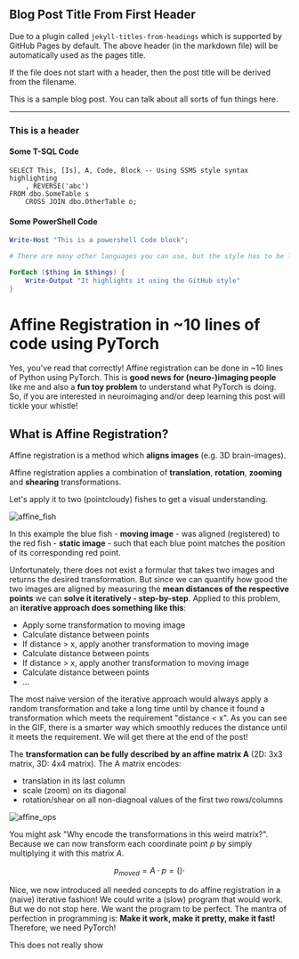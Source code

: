 ## Blog Post Title From First Header

Due to a plugin called `jekyll-titles-from-headings` which is supported by GitHub Pages by default. The above header (in the markdown file) will be automatically used as the pages title.

If the file does not start with a header, then the post title will be derived from the filename.

This is a sample blog post. You can talk about all sorts of fun things here.

---

### This is a header

#### Some T-SQL Code

```tsql
SELECT This, [Is], A, Code, Block -- Using SSMS style syntax highlighting
    , REVERSE('abc')
FROM dbo.SomeTable s
    CROSS JOIN dbo.OtherTable o;
```

#### Some PowerShell Code

```powershell
Write-Host "This is a powershell Code block";

# There are many other languages you can use, but the style has to be loaded first

ForEach ($thing in $things) {
    Write-Output "It highlights it using the GitHub style"
}
```

# Affine Registration in ~10 lines of code using PyTorch

Yes, you've read that correctly! 
Affine registration can be done in ~10 lines of Python using PyTorch.
This is **good news for (neuro-)imaging people** like me and also a **fun toy problem** to understand what PyTorch is doing.
So, if you are interested in neuroimaging and/or deep learning this post will tickle your whistle!

## What is Affine Registration?

Affine registration is a method which **aligns images** (e.g. 3D brain-images).

Affine registration applies a combination of **translation**, **rotation**, **zooming** and **shearing** transformations.

Let's apply it to two (pointcloudy) fishes to get a visual understanding.

![affine_fish](https://upload.wikimedia.org/wikipedia/commons/f/fe/Cpd_fish_affine.gif)

In this example the blue fish - **moving image** - was aligned (registered) to the red fish - **static image** - such that each blue point matches the position of its corresponding red point.

Unfortunately, there does not exist a formular that takes two images and returns the desired transformation.
But since we can quantify how good the two images are aligned by measuring the **mean distances of the respective points** we can **solve it iteratively - step-by-step**.
Applied to this problem, an **iterative approach does something like this**:
- Apply some transformation to moving image
- Calculate distance between points
- If distance > x, apply another transformation to moving image
- Calculate distance between points 
- If distance > x, apply another transformation to moving image
- Calculate distance between points
- ...

The most naive version of the iterative approach would always apply a random transformation and take a long time until by chance it found a transformation which meets the requirement "distance < x".
As you can see in the GIF, there is a smarter way which smoothly reduces the distance until it meets the requirement.
We will get there at the end of the post!

The **transformation can be fully described by an affine matrix A** (2D: 3x3 matrix, 3D: 4x4 matrix).
The A matrix encodes:
- translation in its last column
- scale (zoom) on its diagonal
- rotation/shear on all non-diagnoal values of the first two rows/columns

![affine_ops](https://neutrium.net/images/mathematics/affine-transformation-all.png)

You might ask "Why encode the transformations in this weird matrix?".
Because we can now transform each coordinate point $p$ by simply multiplying it with this matrix $A$.

$$p_{moved} = A \cdot p = () \cdot $$

Nice, we now introduced all needed concepts to do affine registration in a (naive) iterative fashion!
We could write a (slow) program that would work. But we do not stop here. We want the program to be perfect. 
The mantra of perfection in programming is: **Make it work, make it pretty, make it fast!**
Therefore, we need PyTorch!

This does not really show 
